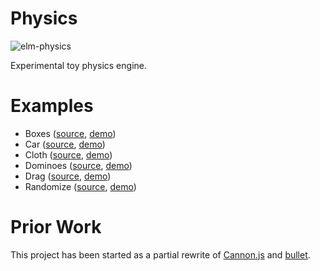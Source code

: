 # Physics

![elm-physics](https://raw.githubusercontent.com/w0rm/elm-physics/master/elm-physics.gif)

Experimental toy physics engine.

# Examples

* Boxes ([source](https://github.com/w0rm/elm-physics/tree/master/examples/Boxes.elm), [demo](https://unsoundscapes.com/elm-physics/examples/boxes/))
* Car ([source](https://github.com/w0rm/elm-physics/tree/master/examples/Car.elm), [demo](https://unsoundscapes.com/elm-physics/examples/car/))
* Cloth ([source](https://github.com/w0rm/elm-physics/tree/master/examples/Cloth.elm), [demo](https://unsoundscapes.com/elm-physics/examples/cloth/))
* Dominoes ([source](https://github.com/w0rm/elm-physics/tree/master/examples/Dominoes.elm), [demo](https://unsoundscapes.com/elm-physics/examples/dominoes/))
* Drag ([source](https://github.com/w0rm/elm-physics/tree/master/examples/Drag.elm), [demo](https://unsoundscapes.com/elm-physics/examples/drag/))
* Randomize ([source](https://github.com/w0rm/elm-physics/tree/master/examples/Randomize.elm), [demo](https://unsoundscapes.com/elm-physics/examples/randomize/))

# Prior Work

This project has been started as a partial rewrite of [Cannon.js](https://github.com/schteppe/cannon.js) and [bullet](https://github.com/bulletphysics/bullet3).
